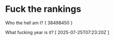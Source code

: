 # Fuck the rankings

Who the hell am I?
{ 38498450 }

What fucking year is it?
[ 2025-07-25T07:23:20Z ]
